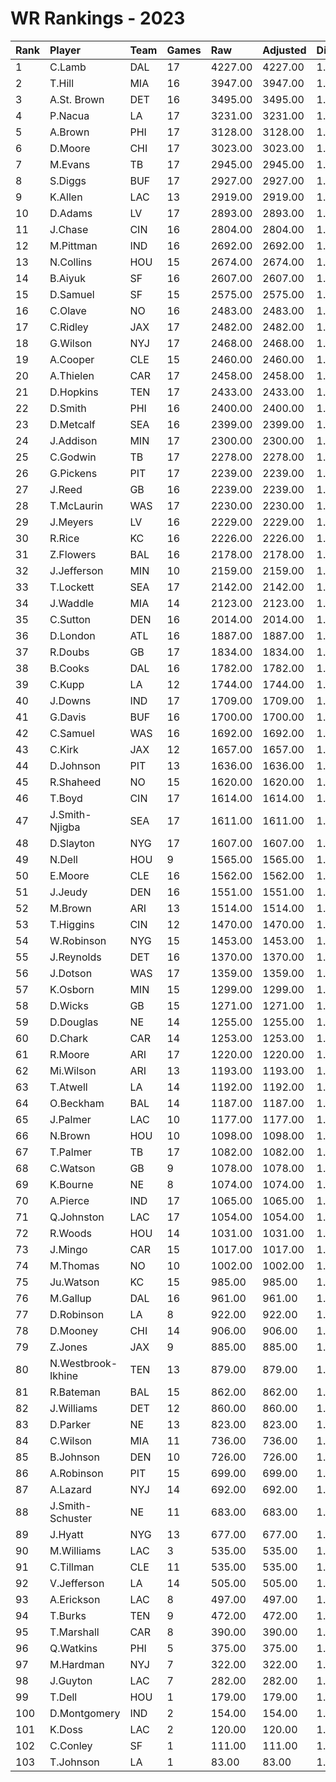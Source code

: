 # WR Rankings - 2023

| Rank | Player             | Team | Games | Raw     | Adjusted | Difficulty | Avg/Game | Typical | Consistency | Trend    |
| :----| :------------------| :----| :-----| :-------| :--------| :----------| :--------| :-------| :-----------| :--------|
| 1    | C.Lamb             | DAL  | 17    | 4227.00 | 4227.00  | 1.000      | 248.65   | 257.00  | 9/1/7       | +120.1%  |
| 2    | T.Hill             | MIA  | 16    | 3947.00 | 3947.00  | 1.000      | 246.69   | 237.50  | 6/1/9       | +80.1%   |
| 3    | A.St. Brown        | DET  | 16    | 3495.00 | 3495.00  | 1.000      | 218.44   | 231.50  | 8/2/6       | +61.6%   |
| 4    | P.Nacua            | LA   | 17    | 3231.00 | 3231.00  | 1.000      | 190.06   | 185.50  | 8/1/8       | +136.0%  |
| 5    | A.Brown            | PHI  | 17    | 3128.00 | 3128.00  | 1.000      | 184.00   | 171.50  | 7/1/9       | +144.9%  |
| 6    | D.Moore            | CHI  | 17    | 3023.00 | 3023.00  | 1.000      | 177.82   | 174.50  | 10/1/6      | +164.2%  |
| 7    | M.Evans            | TB   | 17    | 2945.00 | 2945.00  | 1.000      | 173.24   | 178.00  | 9/1/7       | +131.9%  |
| 8    | S.Diggs            | BUF  | 17    | 2927.00 | 2927.00  | 1.000      | 172.18   | 152.00  | 7/0/10      | +124.6%  |
| 9    | K.Allen            | LAC  | 13    | 2919.00 | 2919.00  | 1.000      | 224.54   | 223.00  | 7/1/5       | INACTIVE |
| 10   | D.Adams            | LV   | 17    | 2893.00 | 2893.00  | 1.000      | 170.18   | 147.50  | 7/2/8       | +168.3%  |
| 11   | J.Chase            | CIN  | 16    | 2804.00 | 2804.00  | 1.000      | 175.25   | 180.50  | 11/0/5      | +184.1%  |
| 12   | M.Pittman          | IND  | 16    | 2692.00 | 2692.00  | 1.000      | 168.25   | 174.00  | 8/1/7       | +81.3%   |
| 13   | N.Collins          | HOU  | 15    | 2674.00 | 2674.00  | 1.000      | 178.27   | 179.50  | 10/0/5      | +184.5%  |
| 14   | B.Aiyuk            | SF   | 16    | 2607.00 | 2607.00  | 1.000      | 162.94   | 164.50  | 8/1/7       | +106.0%  |
| 15   | D.Samuel           | SF   | 15    | 2575.00 | 2575.00  | 1.000      | 171.67   | 171.00  | 8/0/7       | +198.3%  |
| 16   | C.Olave            | NO   | 16    | 2483.00 | 2483.00  | 1.000      | 155.19   | 163.00  | 6/3/7       | +78.1%   |
| 17   | C.Ridley           | JAX  | 17    | 2482.00 | 2482.00  | 1.000      | 146.00   | 153.50  | 10/1/6      | +168.1%  |
| 18   | G.Wilson           | NYJ  | 17    | 2468.00 | 2468.00  | 1.000      | 145.18   | 143.50  | 7/1/9       | +104.0%  |
| 19   | A.Cooper           | CLE  | 15    | 2460.00 | 2460.00  | 1.000      | 164.00   | 144.00  | 6/0/9       | +194.8%  |
| 20   | A.Thielen          | CAR  | 17    | 2458.00 | 2458.00  | 1.000      | 144.59   | 129.00  | 8/1/8       | +198.5%  |
| 21   | D.Hopkins          | TEN  | 17    | 2433.00 | 2433.00  | 1.000      | 143.12   | 134.50  | 8/1/8       | +163.3%  |
| 22   | D.Smith            | PHI  | 16    | 2400.00 | 2400.00  | 1.000      | 150.00   | 165.50  | 8/2/6       | +112.5%  |
| 23   | D.Metcalf          | SEA  | 16    | 2399.00 | 2399.00  | 1.000      | 149.94   | 156.00  | 9/2/5       | +84.9%   |
| 24   | J.Addison          | MIN  | 17    | 2300.00 | 2300.00  | 1.000      | 135.29   | 124.50  | 8/2/7       | +165.4%  |
| 25   | C.Godwin           | TB   | 17    | 2278.00 | 2278.00  | 1.000      | 134.00   | 132.00  | 8/2/7       | +86.6%   |
| 26   | G.Pickens          | PIT  | 17    | 2239.00 | 2239.00  | 1.000      | 131.71   | 126.00  | 10/1/6      | +179.0%  |
| 27   | J.Reed             | GB   | 16    | 2239.00 | 2239.00  | 1.000      | 139.94   | 143.50  | 8/0/8       | +128.3%  |
| 28   | T.McLaurin         | WAS  | 17    | 2230.00 | 2230.00  | 1.000      | 131.18   | 130.00  | 8/1/8       | +107.9%  |
| 29   | J.Meyers           | LV   | 16    | 2229.00 | 2229.00  | 1.000      | 139.31   | 143.00  | 8/1/7       | +149.4%  |
| 30   | R.Rice             | KC   | 16    | 2226.00 | 2226.00  | 1.000      | 139.12   | 144.00  | 9/1/6       | +97.6%   |
| 31   | Z.Flowers          | BAL  | 16    | 2178.00 | 2178.00  | 1.000      | 136.12   | 139.00  | 8/0/8       | +122.7%  |
| 32   | J.Jefferson        | MIN  | 10    | 2159.00 | 2159.00  | 1.000      | 215.90   | 207.50  | 4/0/6       | +118.0%  |
| 33   | T.Lockett          | SEA  | 17    | 2142.00 | 2142.00  | 1.000      | 126.00   | 122.50  | 10/0/7      | +151.1%  |
| 34   | J.Waddle           | MIA  | 14    | 2123.00 | 2123.00  | 1.000      | 151.64   | 147.50  | 8/1/5       | +83.8%   |
| 35   | C.Sutton           | DEN  | 16    | 2014.00 | 2014.00  | 1.000      | 125.88   | 134.00  | 7/2/7       | +117.7%  |
| 36   | D.London           | ATL  | 16    | 1887.00 | 1887.00  | 1.000      | 117.94   | 112.50  | 7/2/7       | +169.3%  |
| 37   | R.Doubs            | GB   | 17    | 1834.00 | 1834.00  | 1.000      | 107.88   | 115.00  | 8/3/6       | +179.9%  |
| 38   | B.Cooks            | DAL  | 16    | 1782.00 | 1782.00  | 1.000      | 111.38   | 110.50  | 9/0/7       | +222.3%  |
| 39   | C.Kupp             | LA   | 12    | 1744.00 | 1744.00  | 1.000      | 145.33   | 166.00  | 7/1/4       | +196.4%  |
| 40   | J.Downs            | IND  | 17    | 1709.00 | 1709.00  | 1.000      | 100.53   | 100.00  | 10/0/7      | +137.8%  |
| 41   | G.Davis            | BUF  | 16    | 1700.00 | 1700.00  | 1.000      | 106.25   | 125.50  | 10/0/6      | +598.1%  |
| 42   | C.Samuel           | WAS  | 16    | 1692.00 | 1692.00  | 1.000      | 105.75   | 125.00  | 11/0/5      | +171.1%  |
| 43   | C.Kirk             | JAX  | 12    | 1657.00 | 1657.00  | 1.000      | 138.08   | 139.00  | 4/2/6       | INACTIVE |
| 44   | D.Johnson          | PIT  | 13    | 1636.00 | 1636.00  | 1.000      | 125.85   | 126.00  | 5/2/6       | +122.5%  |
| 45   | R.Shaheed          | NO   | 15    | 1620.00 | 1620.00  | 1.000      | 108.00   | 121.50  | 10/0/5      | +225.8%  |
| 46   | T.Boyd             | CIN  | 17    | 1614.00 | 1614.00  | 1.000      | 94.94    | 91.00   | 8/1/8       | +136.4%  |
| 47   | J.Smith-Njigba     | SEA  | 17    | 1611.00 | 1611.00  | 1.000      | 94.76    | 98.00   | 9/2/6       | +108.8%  |
| 48   | D.Slayton          | NYG  | 17    | 1607.00 | 1607.00  | 1.000      | 94.53    | 83.50   | 9/0/8       | +221.6%  |
| 49   | N.Dell             | HOU  | 9     | 1565.00 | 1565.00  | 1.000      | 173.89   | 166.00  | 4/0/5       | INACTIVE |
| 50   | E.Moore            | CLE  | 16    | 1562.00 | 1562.00  | 1.000      | 97.62    | 106.00  | 9/0/7       | +126.1%  |
| 51   | J.Jeudy            | DEN  | 16    | 1551.00 | 1551.00  | 1.000      | 96.94    | 93.50   | 7/2/7       | +91.5%   |
| 52   | M.Brown            | ARI  | 13    | 1514.00 | 1514.00  | 1.000      | 116.46   | 126.00  | 7/0/6       | INACTIVE |
| 53   | T.Higgins          | CIN  | 12    | 1470.00 | 1470.00  | 1.000      | 122.50   | 132.50  | 7/1/4       | +321.3%  |
| 54   | W.Robinson         | NYG  | 15    | 1453.00 | 1453.00  | 1.000      | 96.87    | 102.00  | 9/0/6       | +158.9%  |
| 55   | J.Reynolds         | DET  | 16    | 1370.00 | 1370.00  | 1.000      | 85.62    | 83.00   | 8/1/7       | +230.8%  |
| 56   | J.Dotson           | WAS  | 17    | 1359.00 | 1359.00  | 1.000      | 79.94    | 75.50   | 10/0/7      | +316.6%  |
| 57   | K.Osborn           | MIN  | 15    | 1299.00 | 1299.00  | 1.000      | 86.60    | 76.50   | 7/1/7       | +215.6%  |
| 58   | D.Wicks            | GB   | 15    | 1271.00 | 1271.00  | 1.000      | 84.73    | 75.00   | 6/0/9       | +255.6%  |
| 59   | D.Douglas          | NE   | 14    | 1255.00 | 1255.00  | 1.000      | 89.64    | 87.00   | 6/1/7       | +112.2%  |
| 60   | D.Chark            | CAR  | 14    | 1253.00 | 1253.00  | 1.000      | 89.50    | 71.50   | 6/3/5       | +182.0%  |
| 61   | R.Moore            | ARI  | 17    | 1220.00 | 1220.00  | 1.000      | 71.76    | 62.00   | 6/2/9       | +176.2%  |
| 62   | Mi.Wilson          | ARI  | 13    | 1193.00 | 1193.00  | 1.000      | 91.77    | 77.50   | 5/1/7       | +238.6%  |
| 63   | T.Atwell           | LA   | 14    | 1192.00 | 1192.00  | 1.000      | 85.14    | 71.50   | 7/0/7       | +251.5%  |
| 64   | O.Beckham          | BAL  | 14    | 1187.00 | 1187.00  | 1.000      | 84.79    | 75.50   | 8/1/5       | +209.3%  |
| 65   | J.Palmer           | LAC  | 10    | 1177.00 | 1177.00  | 1.000      | 117.70   | 114.50  | 3/2/5       | +135.3%  |
| 66   | N.Brown            | HOU  | 10    | 1098.00 | 1098.00  | 1.000      | 109.80   | 125.50  | 7/0/3       | +449.7%  |
| 67   | T.Palmer           | TB   | 17    | 1082.00 | 1082.00  | 1.000      | 63.65    | 58.50   | 7/1/9       | +174.0%  |
| 68   | C.Watson           | GB   | 9     | 1078.00 | 1078.00  | 1.000      | 119.78   | 100.00  | 4/2/3       | INACTIVE |
| 69   | K.Bourne           | NE   | 8     | 1074.00 | 1074.00  | 1.000      | 134.25   | 148.50  | 5/0/3       | INACTIVE |
| 70   | A.Pierce           | IND  | 17    | 1065.00 | 1065.00  | 1.000      | 62.65    | 56.00   | 9/0/8       | +224.5%  |
| 71   | Q.Johnston         | LAC  | 17    | 1054.00 | 1054.00  | 1.000      | 62.00    | 66.00   | 10/1/6      | +213.2%  |
| 72   | R.Woods            | HOU  | 14    | 1031.00 | 1031.00  | 1.000      | 73.64    | 80.00   | 8/2/4       | +135.8%  |
| 73   | J.Mingo            | CAR  | 15    | 1017.00 | 1017.00  | 1.000      | 67.80    | 70.50   | 9/1/5       | +156.1%  |
| 74   | M.Thomas           | NO   | 10    | 1002.00 | 1002.00  | 1.000      | 100.20   | 114.00  | 3/2/5       | INACTIVE |
| 75   | Ju.Watson          | KC   | 15    | 985.00  | 985.00   | 1.000      | 65.67    | 55.00   | 6/0/9       | +237.1%  |
| 76   | M.Gallup           | DAL  | 16    | 961.00  | 961.00   | 1.000      | 60.06    | 71.00   | 10/1/5      | +386.0%  |
| 77   | D.Robinson         | LA   | 8     | 922.00  | 922.00   | 1.000      | 115.25   | 108.00  | 3/0/5       | +165.9%  |
| 78   | D.Mooney           | CHI  | 14    | 906.00  | 906.00   | 1.000      | 64.71    | 58.50   | 7/0/7       | +231.4%  |
| 79   | Z.Jones            | JAX  | 9     | 885.00  | 885.00   | 1.000      | 98.33    | 93.50   | 3/0/6       | +141.8%  |
| 80   | N.Westbrook-Ikhine | TEN  | 13    | 879.00  | 879.00   | 1.000      | 67.62    | 65.50   | 8/0/5       | INACTIVE |
| 81   | R.Bateman          | BAL  | 15    | 862.00  | 862.00   | 1.000      | 57.47    | 57.00   | 8/0/7       | +84.8%   |
| 82   | J.Williams         | DET  | 12    | 860.00  | 860.00   | 1.000      | 71.67    | 71.50   | 5/0/7       | +200.0%  |
| 83   | D.Parker           | NE   | 13    | 823.00  | 823.00   | 1.000      | 63.31    | 63.50   | 7/1/5       | +229.2%  |
| 84   | C.Wilson           | MIA  | 11    | 736.00  | 736.00   | 1.000      | 66.91    | 68.50   | 6/0/5       | +101.9%  |
| 85   | B.Johnson          | DEN  | 10    | 726.00  | 726.00   | 1.000      | 72.60    | 77.50   | 6/1/3       | +395.1%  |
| 86   | A.Robinson         | PIT  | 15    | 699.00  | 699.00   | 1.000      | 46.60    | 45.00   | 8/0/7       | +286.6%  |
| 87   | A.Lazard           | NYJ  | 14    | 692.00  | 692.00   | 1.000      | 49.43    | 38.50   | 5/1/8       | +353.6%  |
| 88   | J.Smith-Schuster   | NE   | 11    | 683.00  | 683.00   | 1.000      | 62.09    | 57.00   | 6/0/5       | INACTIVE |
| 89   | J.Hyatt            | NYG  | 13    | 677.00  | 677.00   | 1.000      | 52.08    | 40.00   | 6/1/6       | +481.3%  |
| 90   | M.Williams         | LAC  | 3     | 535.00  | 535.00   | 1.000      | 178.33   | 178.33  | 1/0/2       | INACTIVE |
| 91   | C.Tillman          | CLE  | 11    | 535.00  | 535.00   | 1.000      | 48.64    | 53.50   | 6/2/3       | +262.5%  |
| 92   | V.Jefferson        | LA   | 14    | 505.00  | 505.00   | 1.000      | 36.07    | 38.50   | 8/1/5       | +231.6%  |
| 93   | A.Erickson         | LAC  | 8     | 497.00  | 497.00   | 1.000      | 62.12    | 55.50   | 4/1/3       | +185.3%  |
| 94   | T.Burks            | TEN  | 9     | 472.00  | 472.00   | 1.000      | 52.44    | 43.50   | 4/0/5       | +201.4%  |
| 95   | T.Marshall         | CAR  | 8     | 390.00  | 390.00   | 1.000      | 48.75    | 57.50   | 5/1/2       | +612.5%  |
| 96   | Q.Watkins          | PHI  | 5     | 375.00  | 375.00   | 1.000      | 75.00    | 46.50   | 3/0/2       | N/A      |
| 97   | M.Hardman          | NYJ  | 7     | 322.00  | 322.00   | 1.000      | 46.00    | 30.00   | 3/0/4       | +350.0%  |
| 98   | J.Guyton           | LAC  | 7     | 282.00  | 282.00   | 1.000      | 40.29    | 30.00   | 5/0/2       | +275.0%  |
| 99   | T.Dell             | HOU  | 1     | 179.00  | 179.00   | 1.000      | 179.00   | 179.00  | 0/1/0       | INACTIVE |
| 100  | D.Montgomery       | IND  | 2     | 154.00  | 154.00   | 1.000      | 77.00    | 77.00   | 1/0/1       | N/A      |
| 101  | K.Doss             | LAC  | 2     | 120.00  | 120.00   | 1.000      | 60.00    | 60.00   | 1/0/1       | N/A      |
| 102  | C.Conley           | SF   | 1     | 111.00  | 111.00   | 1.000      | 111.00   | 111.00  | 0/1/0       | N/A      |
| 103  | T.Johnson          | LA   | 1     | 83.00   | 83.00    | 1.000      | 83.00    | 83.00   | 0/1/0       | N/A      |

